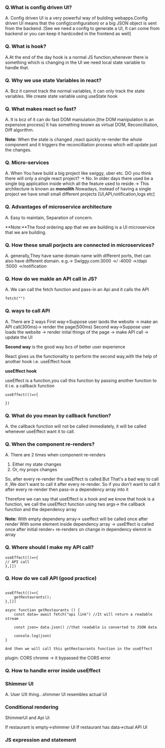 ### Q.What is config driven UI?

A. Config driven UI is a very powerful way of building webapps.Config driven UI means that the config(configuration) or a big JSON object is sent from the backend.
[See we need a config to generate a UI, It can come from backend or you can keep it hardcoded in the frontend as well]

### Q. What is hook?

A.At the end of the day hook is a normal JS function,whenever there is something which is changing in the UI we need local state variable to handle that.

### Q. Why we use state Variables in react?

A. Bcz it cannot track the normal variables, it can only track the state variables.
We create state variable using useState hook

### Q. What makes react so fast?

A. It is bcz of it can do fast DOM maniulation.[the DOM manipulation is an expensive process]
It has something known as virtual DOM, Reconcilliation, Diff algorithm.

**Note:** When the state is changed ,react quickly re-render the whole component and it triggers the reconcilliation process which will update just the changes.

### Q. Micro-services

A. When You have build a big project like swiggy, uber etc. DO you think there will only a single react project? -> No.
In older days there used be a single big application inside which all the feature used to reside.-> This architecture is known as **monolith**
Nowadays, instead of having a single project we have small small different projects [UI,API,notification,logs etc]

### Q. Advantages of microservice architecture

A. Easy to maintain,
Separation of concern.

**Note:**The food ordering app that we are building is a UI microservice that we are building.

### Q. How these small porjects are connected in microservices?

A. generally,They have same domain name with different ports, thet can also have different domain.
e.g.->
Swiggy.com:3000 ->/
:4000 ->/dapi
:5000 ->/notification

### Q. How do we makle an API call in JS?

A. We can call the fetch function and pass-in an Api and it calls the API

```
fetch("")
```

### Q. ways to call API

A. There are 2 ways
First way->Suppose user laods the website -> make an API call(300ms)-> render the page(500ms)
Second way->Suppose user loads the website -> render inital things of the page -> make API call -> update the UI

**Second way** is the good way bcs of better user experience

React gives us the functionality to perform the second way,with the help of another hook i.e. useEffect hook

**useEffect hook**

useEffect is a function,you call this function by passing another function to it i.e. a callback function

```
useEffect(()=>{

})
```

### Q. What do you mean by callback function?

A. the callback function will not be called immediately, it will be called whenever useEffect want it to call.

### Q. When the component re-renders?

A. There are 2 times when component re-renders

1.  Either my state changes
2.  Or, my props changes

So, after every re-render the useEffect is called.But That's a bad way to call it ,We don't want to call it after every re-render.
So if you don't want to call it after every re-render then pass-in a dependency array into it

Therefore we can say that useEffect is a hook and we know that hook is a function, we call the useEffect function using two args-> the callback function and the dependency array

**Note:**
With empty dependeny array-> useffect will be called once after render
With some element inside dependency array -> useEffect is called once after initial render+ re-renders on change in dependency elemnt in array

### Q. Where should I make my API call?

```
useEffect(()=>{
// API call
},[])
```

### Q. How do we call API (good practice)

```

useEffect(()=>{
    getRestaurants();
},[])

async function getRestaurants () {
    const data= await fetch("api link") //It will return a readable stream

    const json= data.json() //that readable is converted to JSON data

    console.log(json)
}

And then we will call this getRestaurants function in the useEffect
```

plugin: CORS chrome -> it bypassed the CORS error

### Q. How to handle error inside useEffect

### Shimmer UI

A. User UX thing...shimmer UI resembles actual UI

### Conditional rendering

ShimmerUI and Api Ui

If restaurant is empty->shimmer UI
If restaurant has data->ctual API UI

### JS expression and statement
